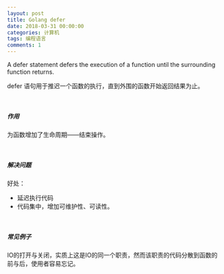```yaml
---
layout: post
title: Golang defer
date: 2018-03-31 00:00:00
categories: 计算机
tags: 编程语言
comments: 1
---
```




A defer statement defers the execution of a function until the surrounding function returns.

defer 语句用于推迟一个函数的执行，直到外围的函数开始返回结果为止。

<br>

##### 作用

为函数增加了生命周期——结束操作。

<br>

##### 解决问题

好处：

- 延迟执行代码
- 代码集中，增加可维护性、可读性。

<br>

##### 常见例子

IO的打开与关闭，实质上这是IO的同一个职责，然而该职责的代码分散到函数的前与后，使用者容易忘记。
